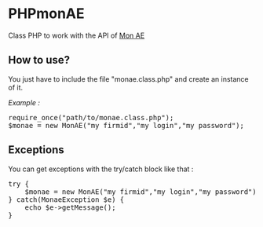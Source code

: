 PHPmonAE
========

Class PHP to work with the API of [Mon AE](http://monae.fr/ "Mon AE")

How to use?
-------------

You just have to include the file "monae.class.php" and create an instance of it.

<i>Example :</i>

<pre>
require_once("path/to/monae.class.php");
$monae = new MonAE("my firmid","my login","my password");
</pre>


Exceptions
-------------

You can get exceptions with the try/catch block like that :

<pre>
try {
	$monae = new MonAE("my firmid","my login","my password");
} catch(MonaeException $e) {
	echo $e->getMessage();
}
</pre>
